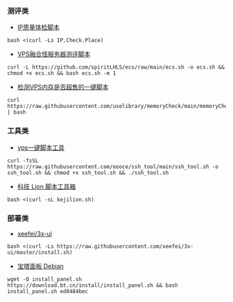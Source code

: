 ### **测评类**
- [IP质量体检脚本](https://github.com/xykt/IPQuality)
```
bash <(curl -Ls IP.Check.Place)
```

- [VPS融合怪服务器测评脚本](https://github.com/spiritLHLS/ecs)
```
curl -L https://github.com/spiritLHLS/ecs/raw/main/ecs.sh -o ecs.sh && chmod +x ecs.sh && bash ecs.sh -m 1
```

- [检测VPS内存是否超售的一键脚本](https://github.com/uselibrary/memoryCheck)
```
curl https://raw.githubusercontent.com/uselibrary/memoryCheck/main/memoryCheck.sh | bash
```

### **工具类**
- [vps一键脚本工具](https://github.com/eooce/ssh_tool)
```
curl -fsSL https://raw.githubusercontent.com/eooce/ssh_tool/main/ssh_tool.sh -o ssh_tool.sh && chmod +x ssh_tool.sh && ./ssh_tool.sh
```

- [科技 Lion 脚本工具箱](https://kejilion.sh/)
```
bash <(curl -sL kejilion.sh)
```

### **部署类**
- [xeefei/3x-ui](https://github.com/xeefei/3x-ui)
```
bash <(curl -Ls https://raw.githubusercontent.com/xeefei/3x-ui/master/install.sh)
```

- [宝塔面板 Debian](https://www.bt.cn/new/download.html)
```
wget -O install_panel.sh https://download.bt.cn/install/install_panel.sh && bash install_panel.sh ed8484bec
```